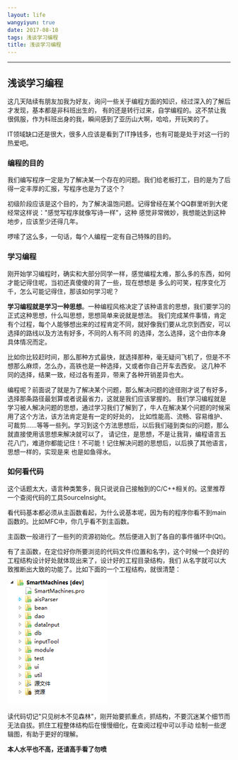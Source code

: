 ```yaml
---
layout: life
wangyiyun: true
date: 2017-08-18
tags: 浅谈学习编程
title: 浅谈学习编程
---
```


*************


## 浅谈学习编程

这几天陆续有朋友加我为好友，询问一些关于编程方面的知识，经过深入的了解后才发现，基本都是非科班出生的，
有的还是转行过来，自学编程的。这不禁让我很佩服，作为科班出身的我，瞬间感到了亚历山大啊，哈哈，开玩笑的了。

IT领域缺口还是很大，很多人应该是看到了IT挣钱多，也有可能是处于对这一行的热爱吧。

### 编程的目的

我们编写程序一定是为了解决某一个存在的问题。我们给老板打工，目的是为了后得一定丰厚的汇报，写程序也是为了这个？

初级阶段应该是这个目的，为了解决温饱问题。记得曾经在某个QQ群里听到大佬经常这样说："感觉写程序就像写诗一样"，这种
感觉非常微妙，我想能达到这种地步，应该至少还得几年。

啰嗦了这么多，一句话，每个人编程一定有自己特殊的目的。

### 学习编程

刚开始学习编程时，确实和大部分同学一样，感觉编程太难，那么多的东西，如何才能记得住呢，当初还真傻傻的背了一些，现在想想是
多么的可笑，程序变化万千，怎么可能记得住，那该如何学习呢？

**学习编程就是学习一种思想**。一种编程风格决定了该种语言的思想，我们要学习的正式这种思想，什么叫思想，思想简单来说就是想法。
我们完成某件事情，肯定有个过程，每个人能够想出来的过程肯定不同，就好像我们要从北京到西安，可以选择的路线以及方法有好多，不同的人有不同
的选择，怎么选择，这个由你本身具体情况而定。

比如你比较赶时间，那么那种方式最快，就选择那种，毫无疑问飞机了，但是不不想那么麻烦，怎么办，高铁也是一种选择，又或者你自己开车去西安。
这几种不同的选择，结果一致，经过各有差异，带来了各种开销差异也大。

编程呢？前面说了就是为了解决某个问题，那么解决问题的途径刚才说了有好多，选择那条路径最划算或者说最省力，这就是我们应该掌握的。
我们学习编程就是学习被人解决问题的思想，通过学习我们了解到了，牛人在解决某个问题的时候采用了这个方法，该方法肯定是有一定的好处的，
比如性能高、流畅、容易维护、可裁剪……等等一些列。学习到这个方法思想后，以后我们碰到类似的问题，那么就直接使用该思想来解决就可以了，
请记住，是思想，不是让我背，编程语言五花八门，难道你都能记住！不可能！记住解决问题的思想后，以后换了其他语言，思想一样的，实现是来
也是如鱼得水。


### 如何看代码

这个话题太大，语言种类繁多，我只说说自己接触到的C/C++相关的。这里推荐一个查阅代码的工具SourceInsight。

看代码基本都必须从主函数看起，为什么说基本呢，因为有的程序你看不到main函数的。比如MFC中，你几乎看不到主函数。

主函数一般进行了一些列的资源初始化。然后便进入到了各自的事件循环中(Qt)。

有了主函数，在定位好你所要浏览的代码文件(位置和名字)，这个时候一个良好的工程结构设计好处就体现出来了，设计好的工程目录结构，我们
从名字就可以大致推断出大致的功能了。比如下面的一个工程结构，就很清楚：

![](/life/2017/2017res/project-main.png)

读代码切记"只见树木不见森林"，刚开始要抓重点，抓结构，不要沉迷某个细节而无法自拔。抓住工程整体结构后在慢慢细化，在查阅过程中可以手动
绘制一些逻辑图，有助于更好的理解。


**本人水平也不高，还请高手看了勿喷**


